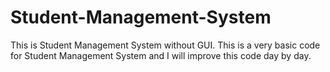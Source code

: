 # Student-Management-System
This is Student Management System without GUI.
This is a very basic code for Student Management System and I will improve this code day by day.
